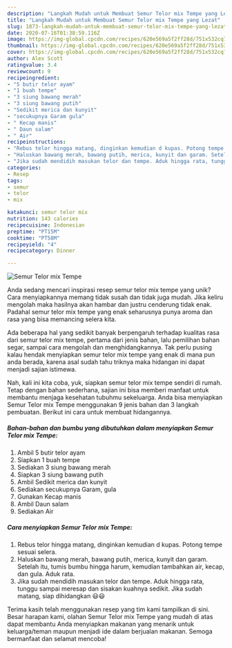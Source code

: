 ```yaml
---
description: "Langkah Mudah untuk Membuat Semur Telor mix Tempe yang Lezat"
title: "Langkah Mudah untuk Membuat Semur Telor mix Tempe yang Lezat"
slug: 1873-langkah-mudah-untuk-membuat-semur-telor-mix-tempe-yang-lezat
date: 2020-07-16T01:38:59.116Z
image: https://img-global.cpcdn.com/recipes/620e569a5f2ff28d/751x532cq70/semur-telor-mix-tempe-foto-resep-utama.jpg
thumbnail: https://img-global.cpcdn.com/recipes/620e569a5f2ff28d/751x532cq70/semur-telor-mix-tempe-foto-resep-utama.jpg
cover: https://img-global.cpcdn.com/recipes/620e569a5f2ff28d/751x532cq70/semur-telor-mix-tempe-foto-resep-utama.jpg
author: Alex Scott
ratingvalue: 3.4
reviewcount: 9
recipeingredient:
- "5 butir telor ayam"
- "1 buah tempe"
- "3 siung bawang merah"
- "3 siung bawang putih"
- "Sedikit merica dan kunyit"
- "secukupnya Garam gula"
- " Kecap manis"
- " Daun salam"
- " Air"
recipeinstructions:
- "Rebus telor hingga matang, dinginkan kemudian d kupas. Potong tempe sesuai selera."
- "Haluskan bawang merah, bawang putih, merica, kunyit dan garam. Setelah itu, tumis bumbu hingga harum, kemudian tambahkan air, kecap, dan gula. Aduk rata."
- "Jika sudah mendidih masukan telor dan tempe. Aduk hingga rata, tunggu sampai meresap dan sisakan kuahnya sedikit. Jika sudah matang, siap dihidangkan 😃😃"
categories:
- Resep
tags:
- semur
- telor
- mix

katakunci: semur telor mix 
nutrition: 143 calories
recipecuisine: Indonesian
preptime: "PT15M"
cooktime: "PT58M"
recipeyield: "4"
recipecategory: Dinner

---
```



![Semur Telor mix Tempe](https://img-global.cpcdn.com/recipes/620e569a5f2ff28d/751x532cq70/semur-telor-mix-tempe-foto-resep-utama.jpg)

Anda sedang mencari inspirasi resep semur telor mix tempe yang unik? Cara menyiapkannya memang tidak susah dan tidak juga mudah. Jika keliru mengolah maka hasilnya akan hambar dan justru cenderung tidak enak. Padahal semur telor mix tempe yang enak seharusnya punya aroma dan rasa yang bisa memancing selera kita.

Ada beberapa hal yang sedikit banyak berpengaruh terhadap kualitas rasa dari semur telor mix tempe, pertama dari jenis bahan, lalu pemilihan bahan segar, sampai cara mengolah dan menghidangkannya. Tak perlu pusing kalau hendak menyiapkan semur telor mix tempe yang enak di mana pun anda berada, karena asal sudah tahu triknya maka hidangan ini dapat menjadi sajian istimewa.




Nah, kali ini kita coba, yuk, siapkan semur telor mix tempe sendiri di rumah. Tetap dengan bahan sederhana, sajian ini bisa memberi manfaat untuk membantu menjaga kesehatan tubuhmu sekeluarga. Anda bisa menyiapkan Semur Telor mix Tempe menggunakan 9 jenis bahan dan 3 langkah pembuatan. Berikut ini cara untuk membuat hidangannya.

<!--inarticleads1-->

##### Bahan-bahan dan bumbu yang dibutuhkan dalam menyiapkan Semur Telor mix Tempe:

1. Ambil 5 butir telor ayam
1. Siapkan 1 buah tempe
1. Sediakan 3 siung bawang merah
1. Siapkan 3 siung bawang putih
1. Ambil Sedikit merica dan kunyit
1. Sediakan secukupnya Garam, gula
1. Gunakan  Kecap manis
1. Ambil  Daun salam
1. Sediakan  Air




<!--inarticleads2-->

##### Cara menyiapkan Semur Telor mix Tempe:

1. Rebus telor hingga matang, dinginkan kemudian d kupas. Potong tempe sesuai selera.
1. Haluskan bawang merah, bawang putih, merica, kunyit dan garam. Setelah itu, tumis bumbu hingga harum, kemudian tambahkan air, kecap, dan gula. Aduk rata.
1. Jika sudah mendidih masukan telor dan tempe. Aduk hingga rata, tunggu sampai meresap dan sisakan kuahnya sedikit. Jika sudah matang, siap dihidangkan 😃😃




Terima kasih telah menggunakan resep yang tim kami tampilkan di sini. Besar harapan kami, olahan Semur Telor mix Tempe yang mudah di atas dapat membantu Anda menyiapkan makanan yang menarik untuk keluarga/teman maupun menjadi ide dalam berjualan makanan. Semoga bermanfaat dan selamat mencoba!
